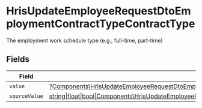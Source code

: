 # HrisUpdateEmployeeRequestDtoEmploymentContractTypeContractType

The employment work schedule type (e.g., full-time, part-time)


## Fields

| Field                                                                                                                                                                                                                      | Type                                                                                                                                                                                                                       | Required                                                                                                                                                                                                                   | Description                                                                                                                                                                                                                |
| -------------------------------------------------------------------------------------------------------------------------------------------------------------------------------------------------------------------------- | -------------------------------------------------------------------------------------------------------------------------------------------------------------------------------------------------------------------------- | -------------------------------------------------------------------------------------------------------------------------------------------------------------------------------------------------------------------------- | -------------------------------------------------------------------------------------------------------------------------------------------------------------------------------------------------------------------------- |
| `value`                                                                                                                                                                                                                    | [?Components\HrisUpdateEmployeeRequestDtoEmploymentContractTypeContractTypeValue](../../Models/Components/HrisUpdateEmployeeRequestDtoEmploymentContractTypeContractTypeValue.md)                                          | :heavy_minus_sign:                                                                                                                                                                                                         | N/A                                                                                                                                                                                                                        |
| `sourceValue`                                                                                                                                                                                                              | [string\|float\|bool\|Components\HrisUpdateEmployeeRequestDtoSourceValueEmploymentContractTypeContractType4\|array\|null](../../Models/Components/HrisUpdateEmployeeRequestDtoEmploymentContractTypeContractTypeSourceValue.md) | :heavy_minus_sign:                                                                                                                                                                                                         | N/A                                                                                                                                                                                                                        |